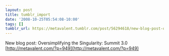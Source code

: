 ```yaml
---
layout: post
title: tumblr_import
date: '2008-10-25T05:54:08-10:00'
tags: []
tumblr_url: https://metavalent.tumblr.com/post/56294618/new-blog-post-oversimplifying-the-singularity
---
```

New blog post: Oversimplifying the Singularity: Summit 3.0 [http://metavalent.com/?p=949](http://metavalent.com/?p=949)

